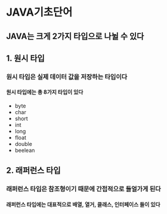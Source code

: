 # JAVA기초단어

## JAVA는 크게 2가지 타입으로 나뉠 수 있다 
## 1. 원시 타입
### 원시 타입은 실제 데이터 값을 저장하는 타입이다
#### 원시 타입에는 총 8가지 타입이 있다
* byte
* char
* short
* int
* long
* float
* double
* beelean

## 2. 래퍼런스 타입
### 래퍼런스 타입은 참조형이기 때문에 간접적으로 들얼가게 된다
#### 래퍼런스 타입에는 대표적으로 배열, 열거, 클래스, 인터페이스 들이 있다
